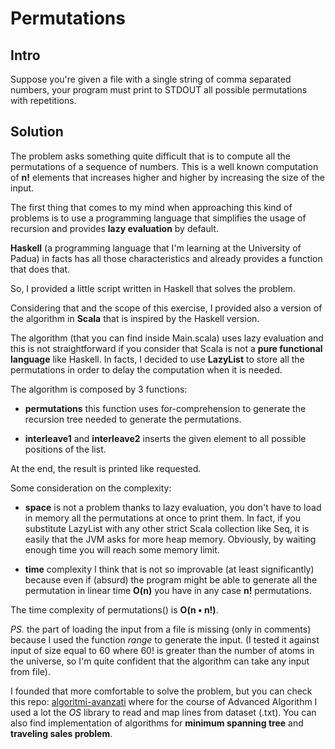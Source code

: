 # Permutations

## Intro

Suppose you're given a file with a single string of comma separated numbers, your program must print to STDOUT all possible permutations with repetitions.

## Solution

The problem asks something quite difficult that is to compute all the permutations of a sequence of numbers.
This is a well known computation of **n!** elements that increases higher and higher by increasing the size of the input.

The first thing that comes to my mind when approaching this kind of problems is to use a programming language that simplifies the usage of recursion and provides
**lazy evaluation** by default.

**Haskell** (a programming language that I'm learning at the University of Padua) in facts has all those characteristics and already provides a function that does that.

So, I provided a little script written in Haskell that solves the problem.

Considering that and the scope of this exercise, I provided also a version of the algorithm in **Scala** that is inspired by the Haskell version.

The algorithm (that you can find inside Main.scala) uses lazy evaluation and this is not straightforward if you consider
that Scala is not a **pure functional language** like Haskell.
In facts, I decided to use **LazyList** to store all the permutations in order to delay the computation when it is needed.


The algorithm is composed by 3 functions:

- **permutations**
  this function uses for-comprehension to generate the recursion tree needed to generate the permutations. 
  
- **interleave1** and **interleave2** inserts the given element to all possible positions of the list.

At the end, the result is printed like requested.

Some consideration on the complexity:

- **space** is not a problem thanks to lazy evaluation, you don't have to load in memory all the permutations at once to print them.
In fact, if you substitute LazyList with any other strict Scala collection like Seq, it is easily that the JVM asks for more heap memory.
Obviously, by waiting enough time you will reach some memory limit.
  
- **time** complexity I think that is not so improvable (at least significantly) because even if (absurd) the program
might be able to generate all the permutation in linear time **O(n)** you have in any case **n!** permutations.
  
The time complexity of permutations() is **O(n • n!)**.



*PS.*
the part of loading the input from a file is missing (only in comments) because I used the function *range* to generate the input.
(I tested it against input of size equal to 60 where 60! is greater than the number of atoms in the universe, so I'm quite confident 
that the algorithm can take any input from file).


I founded that more comfortable to solve the problem, but you can check this repo: [algoritmi-avanzati](https://github.com/eltonsst/algoritmi-avanzati) 
where for the course of Advanced Algorithm I used a lot the *OS* library to read and map lines from dataset (.txt).
You can also find implementation of algorithms for **minimum spanning tree** and **traveling sales problem**.

